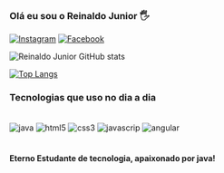 ### Olá eu sou o Reinaldo Junior 🖐️



[![Instagram](https://img.shields.io/badge/Instagram-E4405F?style=for-the-badge&logo=instagram&logoColor=white)](https://www.instagram.com/rsljunior86/)
[![Facebook](https://img.shields.io/badge/Facebook-1877F2?style=for-the-badge&logo=facebook&logoColor=white)](https://www.facebook.com/reinaldo.junior.1420354/)


![Reinaldo Junior GitHub stats](https://github-readme-stats.vercel.app/api?username=estudionova&show_icons=true&theme=dracula)

[![Top Langs](https://github-readme-stats.vercel.app/api/top-langs/?username=estudionova&layout=compact)](https://github.com/anuraghazra/github-readme-stats)

### Tecnologias que uso no dia a dia

<div style="display: inline_block"></br>

<img align="center" alt="java" src="https://img.shields.io/badge/Java-ED8B00?style=for-the-badge&logo=java&logoColor=white" />
<img align="center" alt="html5" src="https://img.shields.io/badge/HTML5-E34F26?style=for-the-badge&logo=html5&logoColor=white" />
<img align="center" alt="css3" src="https://img.shields.io/badge/CSS3-1572B6?style=for-the-badge&logo=css3&logoColor=white" />
<img align="center" alt="javascrip" src="https://img.shields.io/badge/JavaScript-F7DF1E?style=for-the-badge&logo=javascript&logoColor=black" />
<img align="center" alt="angular" src="https://img.shields.io/badge/Angular-DD0031?style=for-the-badge&logo=angular&logoColor=white" />
</div><br />

#### Eterno Estudante de tecnologia, apaixonado por java!


